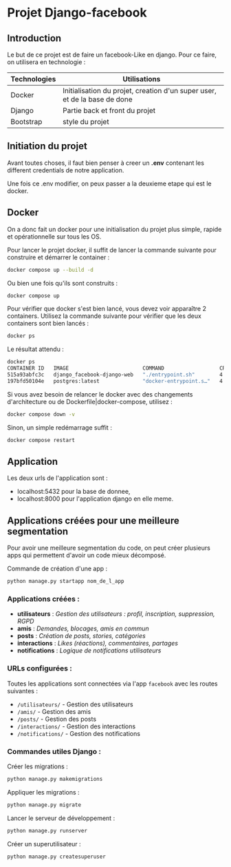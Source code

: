 # Projet Django-facebook

## Introduction

Le but de ce projet est de faire un facebook-Like en django.
Pour ce faire, on utilisera en technologie :

| Technologies | Utilisations                                                              |
| ------------ | ------------------------------------------------------------------------- |
| Docker       | Initialisation du projet, creation d'un super user, et de la base de done |
| Django       | Partie back et front du projet                                            |
| Bootstrap    | style du projet                                                           |

## Initiation du projet

Avant toutes choses, il faut bien penser à creer un **.env** contenant les different credentials de notre application.

Une fois ce .env modifier, on peux passer a la deuxieme etape qui est le docker.

## Docker

On a donc fait un docker pour une initialisation du projet plus simple, rapide et opérationnelle sur tous les OS.

Pour lancer le projet docker, il suffit de lancer la commande suivante pour construire et démarrer le container :

```bash
docker compose up --build -d
```

Ou bien une fois qu'ils sont construits :

```bash
docker compose up
```

Pour vérifier que docker s'est bien lancé, vous devez voir apparaître 2 containers.
Utilisez la commande suivante pour vérifier que les deux containers sont bien lancés :

```bash
docker ps
```

Le résultat attendu :

```bash
docker ps
CONTAINER ID   IMAGE                        COMMAND                  CREATED         STATUS         PORTS                                         NAMES
515a93abfc3c   django_facebook-django-web   "./entrypoint.sh"        4 minutes ago   Up 4 minutes   0.0.0.0:8000->8000/tcp, [::]:8000->8000/tcp   django-docker
197bfd50104e   postgres:latest              "docker-entrypoint.s…"   4 minutes ago   Up 4 minutes   0.0.0.0:5432->5432/tcp, [::]:5432->5432/tcp   postgres_django
```

Si vous avez besoin de relancer le docker avec des changements d'architecture ou de Dockerfile|docker-compose, utilisez :

```bash
docker compose down -v
```

Sinon, un simple redémarrage suffit :

```bash
docker compose restart
```

## Application

Les deux urls de l'application sont :

- localhost:5432 pour la base de donnee,
- localhost:8000 pour l'application django en elle meme.

## Applications créées pour une meilleure segmentation

Pour avoir une meilleure segmentation du code, on peut créer plusieurs apps qui permettent d'avoir un code mieux décomposé.

Commande de création d'une app :

```bash
python manage.py startapp nom_de_l_app
```

### Applications créées :

- **utilisateurs** : _Gestion des utilisateurs : profil, inscription, suppression, RGPD_
- **amis** : _Demandes, blocages, amis en commun_
- **posts** : _Création de posts, stories, catégories_
- **interactions** : _Likes (réactions), commentaires, partages_
- **notifications** : _Logique de notifications utilisateurs_

### URLs configurées :

Toutes les applications sont connectées via l'app `facebook` avec les routes suivantes :

- `/utilisateurs/` - Gestion des utilisateurs
- `/amis/` - Gestion des amis
- `/posts/` - Gestion des posts
- `/interactions/` - Gestion des interactions
- `/notifications/` - Gestion des notifications

### Commandes utiles Django :

Créer les migrations :

```bash
python manage.py makemigrations
```

Appliquer les migrations :

```bash
python manage.py migrate
```

Lancer le serveur de développement :

```bash
python manage.py runserver
```

Créer un superutilisateur :

```bash
python manage.py createsuperuser
```
